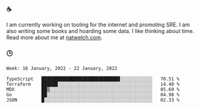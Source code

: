 ### ☕

I am currently working on tooling for the internet and promoting SRE. I am also writing some books and hoarding some data. I like thinking about time. Read more about me at [natwelch.com](https://natwelch.com).

### 🕒

<!--START_SECTION:waka-->
```text
Week: 16 January, 2022 - 22 January, 2022

TypeScript   █████████████████████████████░░░░░░░░░░░░   70.51 % 
Terraform    ██████░░░░░░░░░░░░░░░░░░░░░░░░░░░░░░░░░░░   14.40 % 
MDX          ██▒░░░░░░░░░░░░░░░░░░░░░░░░░░░░░░░░░░░░░░   05.69 % 
Go           ██░░░░░░░░░░░░░░░░░░░░░░░░░░░░░░░░░░░░░░░   04.98 % 
JSON         █░░░░░░░░░░░░░░░░░░░░░░░░░░░░░░░░░░░░░░░░   02.33 % 
```
<!--END_SECTION:waka-->
